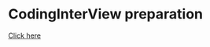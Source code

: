 # CodingInterView preparation
<a href="https://iamyogesh21.github.io/CodingInterView/">Click here</a>
